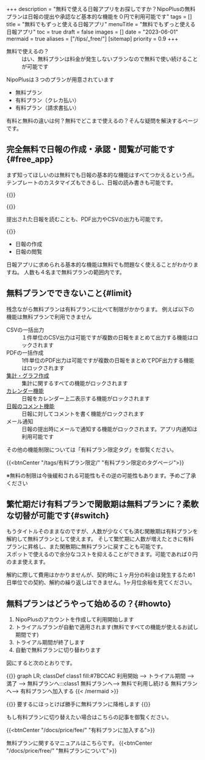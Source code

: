 +++
description = "無料で使える日報アプリをお探しですか？NipoPlusの無料プランは日報の提出や承認など基本的な機能を０円で利用可能です"
tags = []
title = "無料でもずっと使える日報アプリ"
menuTitle = "無料でもずっと使える日報アプリ"
toc = true
draft = false
images = []
date = "2023-06-01"
mermaid = true
aliases = ["/tips/_free/"]
[sitemap]
  priority = 0.9
+++


<dl class="faq">
<dt>無料で使えるの？</dt>
<dd>はい、無料プランは料金が発生しないプランなので無料で使い続けることが可能です</dd>
</dl>

NipoPlusは３つのプランが用意されています

- 無料プラン
- 有料プラン（クレカ払い）
- 有料プラン（請求書払い）

有料と無料の違いは何？無料でどこまで使えるの？そんな疑問を解決するページです。

## 完全無料で日報の作成・承認・閲覧が可能です{#free_app}

まず知ってほしいのは無料でも日報の基本的な機能はすべてつかえるという点。
テンプレートのカスタマイズもできるし、日報の読み書きも可能です。

{{<icatch filename="write-report" msg="無料でも日報を 普通に書けますよ" title="無料プランでも日報を書くことが可能です" fontsize="30px" alice="ok">}}

{{<nextArrow>}}

提出された日報を読むことも、PDF出力やCSVの出力も可能です。

{{<icatch filename="free-export" msg="閲覧はもちろん 承認やPDF出力も" title="無料でも日報を読む・承認する・PDF出力することが可能です" fontsize="30px" alice="guide">}}

- 日報の作成
- 日報の閲覧

日報アプリに求められる基本的な機能は無料でも問題なく使えることがわかりますね。
人数も４名まで無料プランの範囲内です。

## 無料プランでできないこと{#limit}

残念ながら無料プランは有料プランに比べて制限がかかります。
例えば以下の機能は無料プランで利用できません

<dl class="basic">
<dt>CSVの一括出力</dt>
<dd>１件単位のCSV出力は可能ですが複数の日報をまとめて出力する機能はロックされます</dd>
<dt>PDFの一括作成</dt>
<dd>1件単位のPDF出力は可能ですが複数の日報をまとめてPDF出力する機能はロックされます</dd>
<dt><a href="/docs/manual/analytics/_about/">集計・グラフ作成</a></dt>
<dd>集計に関するすべての機能がロックされます</dd>
<dt><a href="/docs/manual/calendar/_about/">カレンダー機能</a></dt>
<dd>日報をカレンダー上二表示する機能がロックされます</dd>
<dt><a href="docs/manual/read-report/comment/">日報のコメント機能</a></dt>
<dd>日報に対してコメントを書く機能がロックされます</dd>
<dt>メール通知</dt>
<dd>日報の提出時にメールで通知する機能がロックされます。アプリ内通知は利用可能です</dd>
</dl>

その他の機能制限については「有料プラン限定タグ」を御覧ください。

{{<btnCenter "/tags/有料プラン限定/" "有料プラン限定のタグページ">}}


※無料の制限は今後緩和される可能性もその逆の可能性もあります。予めご了承ください

## 繁忙期だけ有料プランで閑散期は無料プランに？柔軟な切替が可能です{#switch}

もうタイトルそのままなのですが、人数が少なくても済む閑散期は有料プランを解約して無料プランとして使えます。
そして繁忙期に人数が増えたときに有料プランに昇格し、また閑散期に無料プランに戻すことも可能です。  
スポットで使えるので余分なコストを抑えることができます。可能であれば０円のまま使えます。

解約に際して費用はかかりませんが、契約時に１ヶ月分の料金は発生するため1日単位での契約、解約の繰り返しはできません。1ヶ月位余裕を見てください。

## 無料プランはどうやって始めるの？{#howto}

1. NipoPlusのアカウントを作成して利用開始します
1. トライアルプランが自動で適用されます(無料ですべての機能が使えるお試し期間です)
1. トライアル期間が終了します
1. 自動で無料プランに切り替わります

図にすると次のとおりです。

{{<mermaid align="center">}}
graph LR;
classDef class1 fill:#7BCCAC
  利用開始 --> トライアル期間 --> 満了 -->  無料プランへ:::class1
  無料プランへ--> 無料で利用し続ける
  無料プランへ--> 有料プランへ加入する
{{< /mermaid >}}

{{<alice pos="right" icon="here">}}
要するにほっとけば勝手に無料プランに降格します
{{</alice>}}

もし有料プランに切り替えたい場合はこちらの記事を御覧ください。

{{<btnCenter "/docs/price/fee/" "有料プランに加入する">}}

無料プランに関するマニュアルはこちらです。
{{<btnCenter "/docs/price/free/" "無料プランについて">}}
